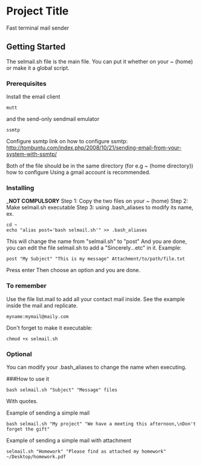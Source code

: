 # Project Title

Fast terminal mail sender

## Getting Started

The selmail.sh file is the main file. You can put it whether on your ~ (home) or make it a global script. 

### Prerequisites

Install the email client

```
mutt
```
and the send-only sendmail emulator

```
ssmtp
```

Configure ssmtp
link on how to configure ssmtp: http://tombuntu.com/index.php/2008/10/21/sending-email-from-your-system-with-ssmtp/

Both of the file should be in the same directory (for e.g ~ (home directory))
how to configure
Using a gmail account is recommended.

### Installing

___NOT COMPULSORY__
Step 1: Copy the two files on your ~ (home)
Step 2: Make selmail.sh executable
Step 3: using .bash_aliases to modify its name, ex.
```
cd ~
echo "alias post='bash selmail.sh'" >> .bash_aliases
```
This will change the name from "selmail.sh" to "post"
And you are done, you can edit the file selmail.sh to add a "Sincerely...etc" in it.
Example:
```
post "My Subject" "This is my message" Attachment/to/path/file.txt
```
Press enter
Then choose an option and you are done.

### To remember
Use the file list.mail to add all your contact mail inside.
See the example inside the mail and replicate.

```
myname:mymail@maily.com
```
Don't forget to make it executable: 
```
chmod +x selmail.sh
```

### Optional
You can modify your .bash_aliases to change the name when executing.

###How to use it

```
bash selmail.sh "Subject" "Message" files
```
With quotes.

Example of sending a simple mail

```
bash selmail.sh "My project" "We have a meeting this afternoon,\nDon't forget the gift"
```

Example of sending a simple mail with attachment

```
selmail.sh "Homework" "Please find as attached my homework" ~/Desktop/homework.pdf
```


